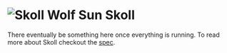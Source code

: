# ![Skoll Wolf Sun](https://cloud.githubusercontent.com/assets/578259/5482140/a07fb8a0-8610-11e4-9428-dd585593c16c.png) Skoll

There eventually be something here once everything is running. To read more about Skoll checkout the [spec](https://github.com/honeinc/skoll/blob/master/SPEC.md).

